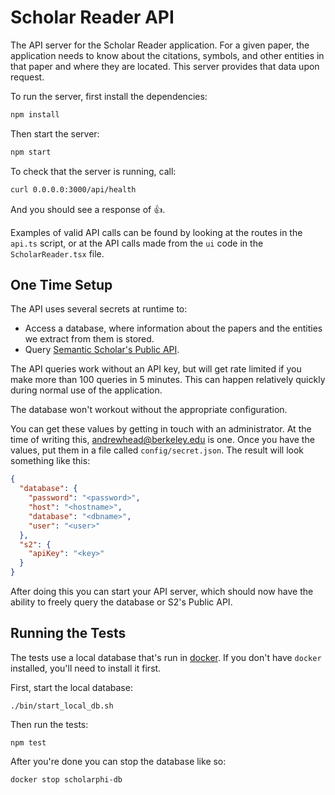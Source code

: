 # Scholar Reader API

The API server for the Scholar Reader application. For a
given paper, the application needs to know about the
citations, symbols, and other entities in that paper and
where they are located. This server provides that data upon
request.

To run the server, first install the dependencies:

```bash
npm install
```

Then start the server:

```bash
npm start
```

To check that the server is running, call:

```bash
curl 0.0.0.0:3000/api/health
```

And you should see a response of 👍.

Examples of valid API calls can be found by looking at the
routes in the `api.ts` script, or at the API calls made from
the `ui` code in the `ScholarReader.tsx` file.

## One Time Setup

The API uses several secrets at runtime to:

- Access a database, where information about the papers and
  the entities we extract from them is stored.
- Query [Semantic Scholar's Public API](https://api.semanticscholar.org/).

The API queries work without an API key, but will get rate
limited if you make more than 100 queries in 5 minutes.
This can happen relatively quickly during normal use of the
application.

The database won't workout without the appropriate
configuration.

You can get these values by getting in touch with an administrator.
At the time of writing this, [andrewhead@berkeley.edu](mailto:andrewhead@berkeley.edu)
is one. Once you have the values, put them in a file called
`config/secret.json`. The result will look something like this:

```json
{
  "database": {
    "password": "<password>",
    "host": "<hostname>",
    "database": "<dbname>",
    "user": "<user>"
  },
  "s2": {
    "apiKey": "<key>"
  }
}
```

After doing this you can start your API server, which should now
have the ability to freely query the database or S2's Public
API.

## Running the Tests

The tests use a local database that's run in [docker](https://www.docker.com/).
If you don't have `docker` installed, you'll need to install
it first.

First, start the local database:

```
./bin/start_local_db.sh
```

Then run the tests:

```
npm test
```

After you're done you can stop the database like so:

```
docker stop scholarphi-db
```

